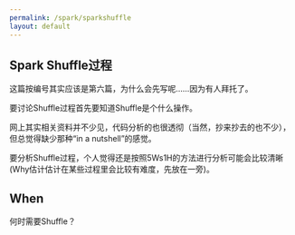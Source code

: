 ```yaml
---
permalink: /spark/sparkshuffle
layout: default
---
```

## Spark Shuffle过程

这篇按编号其实应该是第六篇，为什么会先写呢……因为有人拜托了。

要讨论Shuffle过程首先要知道Shuffle是个什么操作。

网上其实相关资料并不少见，代码分析的也很透彻（当然，抄来抄去的也不少），但总觉得缺少那种“in a nutshell”的感觉。

要分析Shuffle过程，个人觉得还是按照5Ws1H的方法进行分析可能会比较清晰(Why估计估计在某些过程里会比较有难度，先放在一旁)。

## When

何时需要Shuffle？